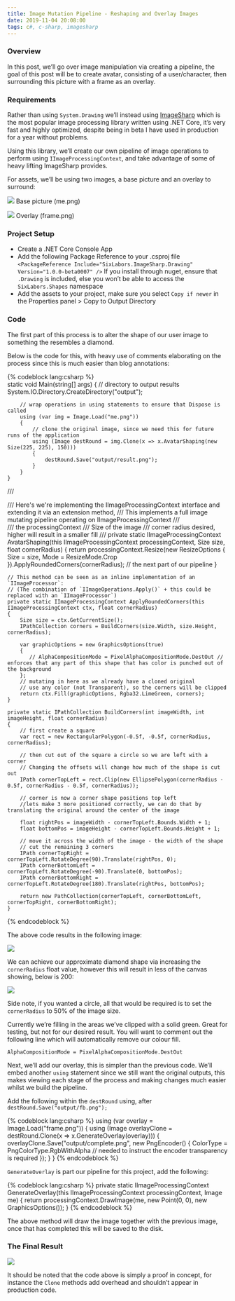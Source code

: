 ```yaml
---
title: Image Mutation Pipeline - Reshaping and Overlay Images
date: 2019-11-04 20:08:00
tags: c#, c-sharp, imagesharp
---
```


### Overview

In this post, we’ll go over image manipulation via creating a pipeline, the goal of this post will be to create avatar, consisting of a user/character, then surrounding this picture with a frame as an overlay.

### Requirements

Rather than using `System.Drawing` we’ll instead using [ImageSharp](https://github.com/SixLabors/ImageSharp) which is the most popular image processing library written using .NET Core, it’s very fast and highly optimized, despite being in beta I have used in production for a year without problems.

Using this library, we’ll create our own pipeline of image operations to perform using `IImageProcessingContext`, and take advantage of some of heavy lifting ImageSharp provides.

For assets, we’ll be using two images, a base picture and an overlay to surround:

![](image-mutation-pipeline-reshaping-and-overlay-images/me.png)
Base picture (me.png)

![](image-mutation-pipeline-reshaping-and-overlay-images/masters-bronze.png)
Overlay (frame.png)

### Project Setup

* Create a .NET Core Console App
* Add the following Package Reference to your .csproj file `<PackageReference Include="SixLabors.ImageSharp.Drawing" Version="1.0.0-beta0007" />` If you install through nuget, ensure that `.Drawing` is included, else you won’t be able to access the `SixLabors.Shapes` namespace
* Add the assets to your project, make sure you select `Copy if newer` in the Properties panel > Copy to Output Directory

### Code

The first part of this process is to alter the shape of our user image to something the resembles a diamond.

Below is the code for this, with heavy use of comments elaborating on the process since this is much easier than blog annotations:

{% codeblock lang:csharp %}   
    static void Main(string[] args)
    {
        // directory to output results
        System.IO.Directory.CreateDirectory("output");

        // wrap operations in using statements to ensure that Dispose is called
        using (var img = Image.Load("me.png"))
        {
            // clone the original image, since we need this for future runs of the application
            using (Image destRound = img.Clone(x => x.AvatarShaping(new Size(225, 225), 150)))
            {
                destRound.Save("output/result.png");
            }
        }
    }

/// <summary>
    /// Here's we're implementing the IImageProcessingContext interface and extending it via an extension method,
    /// This implements a full image mutating pipeline operating on IImageProcessingContext
    /// </summary>
    /// <param name="processingContext">the processingContext</param>
    /// <param name="size">Size of the image</param>
    /// <param name="cornerRadius">corner radius desired, higher will result in a smaller fill</param>
    /// <returns></returns>
    private static IImageProcessingContext AvatarShaping(this IImageProcessingContext processingContext, Size size, float cornerRadius)
    {
        return processingContext.Resize(new ResizeOptions
        {
            Size = size,
            Mode = ResizeMode.Crop
        }).ApplyRoundedCorners(cornerRadius); // the next part of our pipeline
    }

    // This method can be seen as an inline implementation of an `IImageProcessor`:
    // (The combination of `IImageOperations.Apply()` + this could be replaced with an `IImageProcessor`)
    private static IImageProcessingContext ApplyRoundedCorners(this IImageProcessingContext ctx, float cornerRadius)
    {
        Size size = ctx.GetCurrentSize();
        IPathCollection corners = BuildCorners(size.Width, size.Height, cornerRadius);

        var graphicOptions = new GraphicsOptions(true)
        {
           // AlphaCompositionMode = PixelAlphaCompositionMode.DestOut // enforces that any part of this shape that has color is punched out of the background
        };
        // mutating in here as we already have a cloned original
        // use any color (not Transparent), so the corners will be clipped
        return ctx.Fill(graphicOptions, Rgba32.LimeGreen, corners);
    }

    private static IPathCollection BuildCorners(int imageWidth, int imageHeight, float cornerRadius)
    {
        // first create a square
        var rect = new RectangularPolygon(-0.5f, -0.5f, cornerRadius, cornerRadius);

        // then cut out of the square a circle so we are left with a corner
        // Changing the offsets will change how much of the shape is cut out
        IPath cornerTopLeft = rect.Clip(new EllipsePolygon(cornerRadius - 0.5f, cornerRadius - 0.5f, cornerRadius));

        // corner is now a corner shape positions top left
        //lets make 3 more positioned correctly, we can do that by translating the original around the center of the image

        float rightPos = imageWidth - cornerTopLeft.Bounds.Width + 1;
        float bottomPos = imageHeight - cornerTopLeft.Bounds.Height + 1;

        // move it across the width of the image - the width of the shape
        // cut the remaining 3 corners
        IPath cornerTopRight = cornerTopLeft.RotateDegree(90).Translate(rightPos, 0);
        IPath cornerBottomLeft = cornerTopLeft.RotateDegree(-90).Translate(0, bottomPos);
        IPath cornerBottomRight = cornerTopLeft.RotateDegree(180).Translate(rightPos, bottomPos);

        return new PathCollection(cornerTopLeft, cornerBottomLeft, cornerTopRight, cornerBottomRight);
    }
{% endcodeblock %}

The above code results in the following image:

![](image-mutation-pipeline-reshaping-and-overlay-images/fb-1.png)

We can achieve our approximate diamond shape via increasing the `cornerRadius` float value, however this will result in less of the canvas showing, below is 200:

![](image-mutation-pipeline-reshaping-and-overlay-images/fb-2.png)

Side note, if you wanted a circle, all that would be required is to set the `cornerRadius` to 50% of the image size.

Currently we’re filling in the areas we’ve clipped with a solid green. Great for testing, but not for our desired result. You will want to comment out the following line which will automatically remove our colour fill.

`AlphaCompositionMode = PixelAlphaCompositionMode.DestOut`

Next, we’ll add our overlay, this is simpler than the previous code. We’ll embed another `using` statement since we still want the original outputs, this makes viewing each stage of the process and making changes much easier whilst we build the pipeline.

Add the following within the `destRound` using, after `destRound.Save("output/fb.png");`

{% codeblock lang:csharp %}
using (var overlay = Image.Load("frame.png"))
{
    using (Image overlayClone = destRound.Clone(x => x.GenerateOverlay(overlay)))
    {
        overlayClone.Save("output/complete.png", new PngEncoder()
      {
        ColorType = PngColorType.RgbWithAlpha // needed to instruct the encoder transparency is required
      });
    }
}
{% endcodeblock %}

`GenerateOverlay` is part our pipeline for this project, add the following:

{% codeblock lang:csharp %}
private static IImageProcessingContext GenerateOverlay(this IImageProcessingContext processingContext, Image me)
{
    return processingContext.DrawImage(me, new Point(0, 0), new GraphicsOptions());
}
{% endcodeblock %}

The above method will draw the image together with the previous image, once that has completed this will be saved to the disk.

### The Final Result

![](image-mutation-pipeline-reshaping-and-overlay-images/complete-1.png)

It should be noted that the code above is simply a proof in concept, for instance the `Clone` methods add overhead and shouldn’t appear in production code.